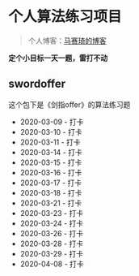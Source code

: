 # 个人算法练习项目

> 个人博客：[马赛琦的博客](https://www.masaiqi.com)

**定个小目标一天一题，雷打不动**

## swordoffer

这个包下是《剑指offer》的算法练习题

- 2020-03-09 - 打卡
- 2020-03-10 - 打卡
- 2020-03-11 - 打卡
- 2020-03-14 - 打卡
- 2020-03-15 - 打卡
- 2020-03-16 - 打卡
- 2020-03-17 - 打卡
- 2020-03-18 - 打卡
- 2020-03-21 - 打卡
- 2020-03-23 - 打卡
- 2020-03-24 - 打卡
- 2020-03-26 - 打卡
- 2020-03-28 - 打卡
- 2020-03-29 - 打卡
- 2020-04-08 - 打卡